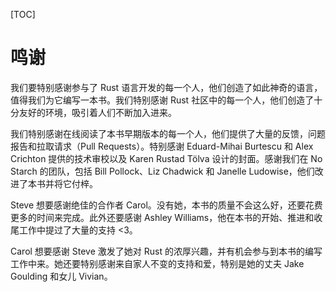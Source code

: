 [TOC]

<!--
# Acknowdgments
-->

# 鸣谢

<!--
We would like to thank everyone who has worked on the Rust language for creating
an amazing language worth writing a book about. We’re grateful to everyone in
the Rust community for being welcoming and creating an environment worth
welcoming more folks into.
-->

我们要特别感谢参与了 Rust 语言开发的每一个人，他们创造了如此神奇的语言，值得我们为它编写一本书。我们特别感谢 Rust 社区中的每一个人，他们创造了十分友好的环境，吸引着人们不断加入进来。

<!--
We’re especially thankful for everyone who read early versions of this book
online and provided feedback, bug reports, and pull requests. Special thanks to
Eduard-Mihai Burtescu and Alex Crichton for providing technical review and Karen
Rustad Tölva for the cover art. Thank you to our team at No Starch, including
Bill Pollock, Liz Chadwick, and Janelle Ludowise, for improving this book and
bringing it to print.
-->

我们特别感谢在线阅读了本书早期版本的每一个人，他们提供了大量的反馈，问题报告和拉取请求（Pull Requests）。特别感谢 Eduard-Mihai Burtescu 和 Alex Crichton 提供的技术审校以及 Karen Rustad Tölva 设计的封面。感谢我们在 No Starch 的团队，包括 Bill Pollock、Liz Chadwick 和 Janelle Ludowise，他们改进了本书并将它付梓。

<!--
Steve would like to thank Carol for being an amazing co-author. Without her,
this book would have been of much lesser quality and taken a lot more time.
Additional thanks to Ashley Williams, who provided an incredible amount of
support in the beginning, in the middle, and in the end <3.
-->

Steve 想要感谢绝佳的合作者 Carol。没有她，本书的质量不会这么好，还要花费更多的时间来完成。此外还要感谢 Ashley Williams，他在本书的开始、推进和收尾工作中提过了大量的支持 <3。

<!--
Carol would like to thank Steve for piquing her interest in Rust and for the
opportunity to work on this book. She’s grateful to her family for their
constant love and support, especially her husband Jake Goulding and her daughter
Vivian.
-->

Carol 想要感谢 Steve 激发了她对 Rust 的浓厚兴趣，并有机会参与到本书的编写工作中来。她还要特别感谢来自家人不变的支持和爱，特别是她的丈夫 Jake Goulding 和女儿 Vivian。
